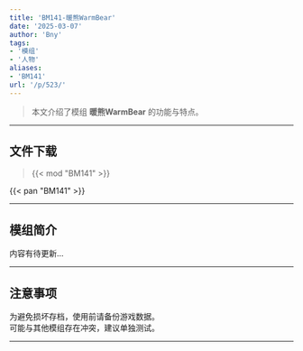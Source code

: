 ```yaml
---
title: 'BM141-暖熊WarmBear'
date: '2025-03-07'
author: 'Bny'
tags:
- '模组'
- '人物'
aliases:
- 'BM141'
url: '/p/523/'
---
```


> 本文介绍了模组 **暖熊WarmBear** 的功能与特点。

---

## 文件下载  

> {{< mod "BM141" >}}  

{{< pan "BM141" >}}  

---

## 模组简介

>  
内容有待更新...  

---

## 注意事项

>  
为避免损坏存档，使用前请备份游戏数据。  
可能与其他模组存在冲突，建议单独测试。  

---

